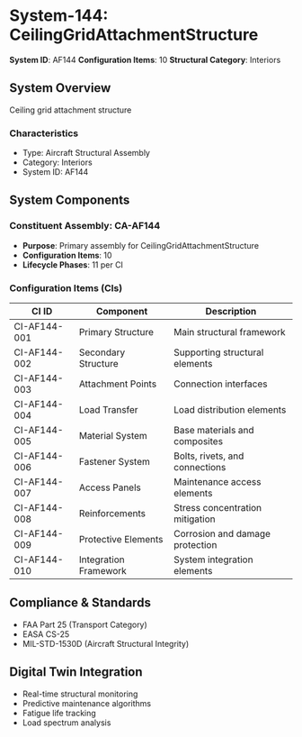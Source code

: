 # System-144: CeilingGridAttachmentStructure

**System ID**: AF144
**Configuration Items**: 10
**Structural Category**: Interiors

## System Overview

Ceiling grid attachment structure

### Characteristics
- Type: Aircraft Structural Assembly
- Category: Interiors
- System ID: AF144

## System Components

### Constituent Assembly: CA-AF144
- **Purpose**: Primary assembly for CeilingGridAttachmentStructure
- **Configuration Items**: 10
- **Lifecycle Phases**: 11 per CI

### Configuration Items (CIs)

| CI ID | Component | Description |
|-------|-----------|-------------|
| CI-AF144-001 | Primary Structure | Main structural framework |
| CI-AF144-002 | Secondary Structure | Supporting structural elements |
| CI-AF144-003 | Attachment Points | Connection interfaces |
| CI-AF144-004 | Load Transfer | Load distribution elements |
| CI-AF144-005 | Material System | Base materials and composites |
| CI-AF144-006 | Fastener System | Bolts, rivets, and connections |
| CI-AF144-007 | Access Panels | Maintenance access elements |
| CI-AF144-008 | Reinforcements | Stress concentration mitigation |
| CI-AF144-009 | Protective Elements | Corrosion and damage protection |
| CI-AF144-010 | Integration Framework | System integration elements |

## Compliance & Standards
- FAA Part 25 (Transport Category)
- EASA CS-25
- MIL-STD-1530D (Aircraft Structural Integrity)

## Digital Twin Integration
- Real-time structural monitoring
- Predictive maintenance algorithms
- Fatigue life tracking
- Load spectrum analysis
